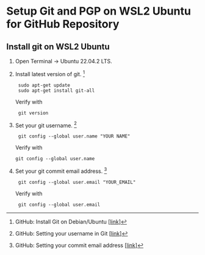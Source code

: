 # Setup Git and PGP on WSL2 Ubuntu for GitHub Repository

## Install git on WSL2 Ubuntu

1. Open Terminal -> Ubuntu 22.04.2 LTS.
2. Install latest version of git. [^1]

        sudo apt-get update
        sudo apt-get install git-all
   Verify with

        git version

3. Set your git username. [^2]

        git config --global user.name "YOUR NAME"
   Verify with

       git config --global user.name

4. Set your git commit email address. [^3]

        git config --global user.email "YOUR_EMAIL"
   Verify with

        git config --global user.email

[^1]: GitHub: Install Git on Debian/Ubuntu [[link](https://github.com/git-guides/install-git#debianubuntu)]

[^2]: GitHub: Setting your username in Git [[link](https://docs.github.com/en/get-started/getting-started-with-git/setting-your-username-in-git)]

[^3]: GitHub: Setting your commit email address [[link](https://docs.github.com/en/account-and-profile/setting-up-and-managing-your-personal-account-on-github/managing-email-preferences/setting-your-commit-email-address#setting-your-commit-email-address-in-git)]
